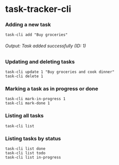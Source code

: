 # task-tracker-cli


### Adding a new task
```task-cli add "Buy groceries"```
###### Output: Task added successfully (ID: 1)

### Updating and deleting tasks
```task-cli update 1 "Buy groceries and cook dinner"```  
```task-cli delete 1```

### Marking a task as in progress or done
```task-cli mark-in-progress 1```  
```task-cli mark-done 1```

### Listing all tasks
```task-cli list```

### Listing tasks by status
```task-cli list done```  
```task-cli list todo```  
```task-cli list in-progress```  
